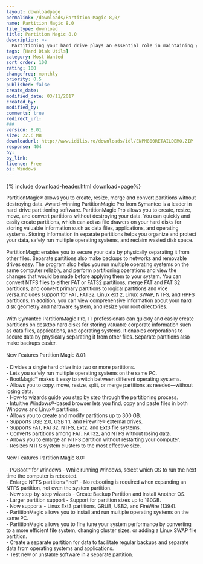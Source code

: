 ```yaml
---
layout: downloadpage
permalink: /downloads/Partition-Magic-8,0/
name: Partition Magic 8.0
file_type: download
title: Partition Magic 8.0
description: >-
  Partitioning your hard drive plays an essential role in maintaining your computer—preventing conflicts, protecting data, improving efficiency, and increasing performance.
tags: [Hard Disk Utils]
category: Most Wanted
sort_order: 100
rating: 100
changefreq: monthly
priority: 0.5
published: false
create_date: 
modified_date: 03/11/2017
created_by: 
modified_by: 
comments: true
redirect_url: 
### 
version: 8.01
size: 22.6 MB
downloadurl: http://www.idilis.ro/downloads/idl/ENPM800RETAILDEMO.ZIP
response: 404
by: 
by_link: 
licence: Free
os: Windows
---
```


{% include download-header.html download=page%}

<p style="fix-download-text !important">
<p><font size="2">PartitionMagic® allows you to create, resize, merge and convert partitions without destroying data. Award-winning PartitionMagic Pro from Symantec is a leader in hard-drive partitioning software. PartitionMagic Pro allows you to create, resize, move, and convert partitions without destroying your data. You can quickly and easily create partitions, which can act as file drawers on your hard disks for storing valuable information such as data files, applications, and operating systems. Storing information in separate partitions helps you organize and protect your data, safely run multiple operating systems, and reclaim wasted disk space. <br />
<br />
PartitionMagic enables you to secure your data by physically separating it from other files. Separate partitions also make backups to networks and removable drives easy. The program also helps you run multiple operating systems on the same computer reliably, and perform partitioning operations and view the changes that would be made before applying them to your system. You can convert NTFS files to either FAT or FAT32 partitions, merge FAT and FAT 32 partitions, and convert primary partitions to logical partitions and vice versa.Includes support for FAT, FAT32, Linux ext 2, Linux SWAP, NTFS, and HPFS partitions. In addition, you can view comprehensive information about your hard disk geometry and hardware system, and resize your root directories. <br />
<br />
With Symantec PartitionMagic Pro, IT professionals can quickly and easily create partitions on desktop hard disks for storing valuable corporate information such as data files, applications, and operating systems. It enables corporations to secure data by physically separating it from other files. Separate partitions also make backups easier. <br />
<br />
New Features Partition Magic 8.01: <br />
<br />
- Divides a single hard drive into two or more partitions. <br />
- Lets you safely run multiple operating systems on the same PC. <br />
- BootMagic™ makes it easy to switch between different operating systems. <br />
- Allows you to copy, move, resize, split, or merge partitions as needed—without losing data. <br />
- How-to wizards guide you step by step through the partitioning process. <br />
- Intuitive Windows®-based browser lets you find, copy and paste files in both Windows and Linux® partitions. <br />
- Allows you to create and modify partitions up to 300 GB. <br />
- Supports USB 2.0, USB 1.1, and FireWire® external drives. <br />
- Supports FAT, FAT32, NTFS, Ext2, and Ext3 file systems. <br />
- Converts partitions among FAT, FAT32, and NTFS without losing data. <br />
- Allows you to enlarge an NTFS partition without restarting your computer. <br />
- Resizes NTFS system clusters to the most effective size. <br />
<br />
New Features Partition Magic 8.0: <br />
<br />
- PQBoot™ for Windows - While running Windows, select which OS to run the next time the computer is rebooted. <br />
- Enlarge NTFS partitions "hot" - No rebooting is required when expanding an NTFS partition, not even the system partition. <br />
- New step-by-step wizards - Create Backup Partition and Install Another OS. <br />
- Larger partition support - Support for partition sizes up to 160GB. <br />
- Now supports - Linux Ext3 partitions, GRUB, USB2, and FireWire (1394). <br />
- PartitionMagic allows you to install and run multiple operating systems on the same PC. <br />
- PartitionMagic allows you to fine tune your system performance by converting to a more efficient file system, changing cluster sizes, or adding a Linux SWAP file partition. <br />
- Create a separate partition for data to facilitate regular backups and separate data from operating systems and applications. <br />
- Test new or unstable software in a separate partition. <br />
</font></p></p>
